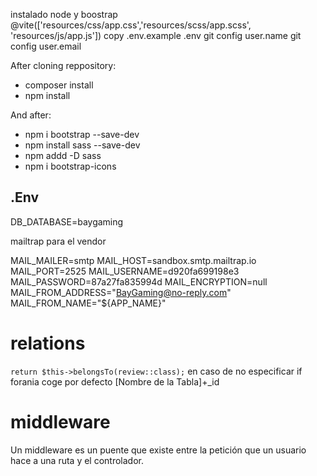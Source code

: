 instalado node y boostrap 
@vite(['resources/css/app.css','resources/scss/app.scss', 'resources/js/app.js'])
copy .env.example .env
git config user.name
git config user.email

After cloning reppository:
- composer install
- npm install

And after:
- npm i bootstrap --save-dev
- npm install sass --save-dev
- npm addd -D sass
- npm i bootstrap-icons

## .Env
DB_DATABASE=baygaming

mailtrap para el vendor

MAIL_MAILER=smtp
MAIL_HOST=sandbox.smtp.mailtrap.io
MAIL_PORT=2525
MAIL_USERNAME=d920fa699198e3
MAIL_PASSWORD=87a27fa835994d
MAIL_ENCRYPTION=null
MAIL_FROM_ADDRESS="BayGaming@no-reply.com"
MAIL_FROM_NAME="${APP_NAME}"

# relations
```return $this->belongsTo(review::class);```
en caso de no especificar if forania coge por defecto [Nombre de la Tabla]+_id

# middleware
Un middleware es un puente que existe entre la petición que un usuario hace a una ruta y el controlador.
